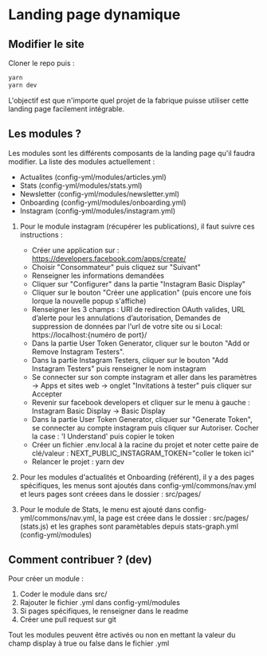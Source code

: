 # Landing page dynamique

## Modifier le site

Cloner le repo puis :

```sh
yarn
yarn dev
```
L'objectif est que n'importe quel projet de la fabrique puisse utiliser cette landing page facilement intégrable.

## Les modules ?
Les modules sont les différents composants de la landing page qu'il faudra modifier.
La liste des modules actuellement :
 - Actualites (config-yml/modules/articles.yml) 
 - Stats (config-yml/modules/stats.yml) 
 - Newsletter (config-yml/modules/newsletter.yml) 
 - Onboarding (config-yml/modules/onboarding.yml) 
 - Instagram (config-yml/modules/instagram.yml) 

1) Pour le module instagram (récupérer les publications), il faut suivre ces instructions :

    - Créer une application sur : https://developers.facebook.com/apps/create/
    - Choisir "Consommateur" puis cliquez sur "Suivant"
    - Renseigner les informations demandées
    - Cliquer sur "Configurer" dans la partie "Instagram Basic Display"
    - Cliquer sur le bouton "Créer une application" (puis encore une fois lorque la nouvelle popup s'affiche)
    - Renseigner les 3 champs : URI de redirection OAuth valides, URL d’alerte pour les annulations d’autorisation, Demandes de suppression de données par l'url de votre site ou si Local: https://localhost:{numéro de port}/  
    - Dans la partie User Token Generator, cliquer sur le bouton "Add or Remove Instagram Testers".
    - Dans la partie Instagram Testers, cliquer sur le bouton "Add Instagram Testers" puis renseigner le nom instagram
    - Se connecter sur son compte instagram et aller dans les paramètres -> Apps et sites web -> onglet "Invitations à tester" puis cliquer sur Accepter
    - Revenir sur facebook developers et cliquer sur le menu à gauche : Instagram Basic Display -> Basic Display
    - Dans la partie User Token Generator, cliquer sur "Generate Token", se connecter au compte instagram puis cliquer sur Autoriser. Cocher la case : 'I Understand' puis copier le token
    - Créer un fichier .env.local à la racine du projet et noter cette paire de clé/valeur : NEXT_PUBLIC_INSTAGRAM_TOKEN="coller le token ici"
    - Relancer le projet : yarn dev


2) Pour les modules d'actualités et Onboarding (référent), il y a des pages spécifiques, les menus sont ajoutés dans config-yml/commons/nav.yml et leurs pages sont créees dans le dossier : src/pages/

3) Pour le module de Stats, le menu est ajouté dans config-yml/commons/nav.yml, la page est créee dans le dossier : src/pages/ (stats.js) et les graphes sont paramètables depuis stats-graph.yml (config-yml/modules)
## Comment contribuer ? (dev)
Pour créer un module :

1) Coder le module dans src/
2) Rajouter le fichier .yml dans config-yml/modules
3) Si pages spécifiques, le renseigner dans le readme
4) Créer une pull request sur git

Tout les modules peuvent être activés ou non en mettant la valeur du champ display à true ou false dans le fichier .yml
